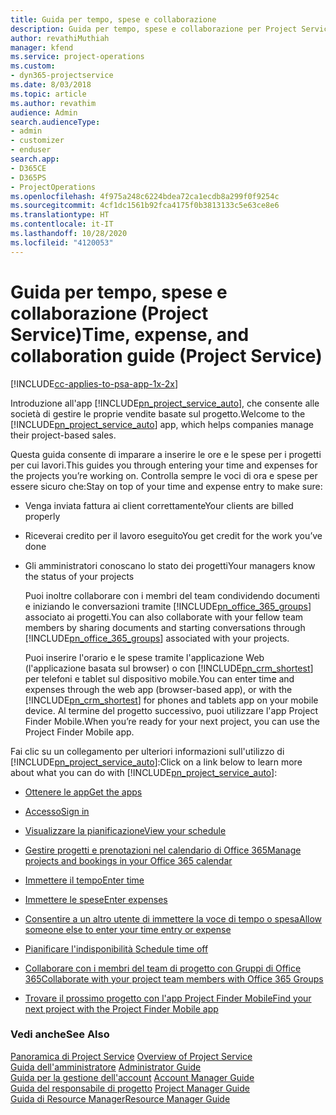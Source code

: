 ```yaml
---
title: Guida per tempo, spese e collaborazione
description: Guida per tempo, spese e collaborazione per Project Service
author: revathiMuthiah
manager: kfend
ms.service: project-operations
ms.custom:
- dyn365-projectservice
ms.date: 8/03/2018
ms.topic: article
ms.author: revathim
audience: Admin
search.audienceType:
- admin
- customizer
- enduser
search.app:
- D365CE
- D365PS
- ProjectOperations
ms.openlocfilehash: 4f975a248c6224bdea72ca1ecdb8a299f0f9254c
ms.sourcegitcommit: 4cf1dc1561b92fca4175f0b3813133c5e63ce8e6
ms.translationtype: HT
ms.contentlocale: it-IT
ms.lasthandoff: 10/28/2020
ms.locfileid: "4120053"
---
```

# <a name="time-expense-and-collaboration-guide-project-service"></a><span data-ttu-id="2d8f3-103">Guida per tempo, spese e collaborazione (Project Service)</span><span class="sxs-lookup"><span data-stu-id="2d8f3-103">Time, expense, and collaboration guide (Project Service)</span></span>

[!INCLUDE[cc-applies-to-psa-app-1x-2x](../includes/cc-applies-to-psa-app-1x-2x.md)]

<span data-ttu-id="2d8f3-104">Introduzione all'app [!INCLUDE[pn_project_service_auto](../includes/pn-project-service-auto.md)], che consente alle società di gestire le proprie vendite basate sul progetto.</span><span class="sxs-lookup"><span data-stu-id="2d8f3-104">Welcome to the [!INCLUDE[pn_project_service_auto](../includes/pn-project-service-auto.md)] app, which helps companies manage their project-based sales.</span></span> 
  
 <span data-ttu-id="2d8f3-105">Questa guida consente di imparare a inserire le ore e le spese per i progetti per cui lavori.</span><span class="sxs-lookup"><span data-stu-id="2d8f3-105">This guides you through entering your time and expenses for the projects you’re working on.</span></span> <span data-ttu-id="2d8f3-106">Controlla sempre le voci di ora e spese per essere sicuro che:</span><span class="sxs-lookup"><span data-stu-id="2d8f3-106">Stay on top of your time and expense entry to make sure:</span></span>  
  
- <span data-ttu-id="2d8f3-107">Venga inviata fattura ai client correttamente</span><span class="sxs-lookup"><span data-stu-id="2d8f3-107">Your clients are billed properly</span></span>  
  
- <span data-ttu-id="2d8f3-108">Riceverai credito per il lavoro eseguito</span><span class="sxs-lookup"><span data-stu-id="2d8f3-108">You get credit for the work you’ve done</span></span>  
  
- <span data-ttu-id="2d8f3-109">Gli amministratori conoscano lo stato dei progetti</span><span class="sxs-lookup"><span data-stu-id="2d8f3-109">Your managers know the status of your projects</span></span>  
  
  <span data-ttu-id="2d8f3-110">Puoi inoltre collaborare con i membri del team condividendo documenti e iniziando le conversazioni tramite [!INCLUDE[pn_office_365_groups](../includes/pn-office-365-groups.md)] associato ai progetti.</span><span class="sxs-lookup"><span data-stu-id="2d8f3-110">You can also collaborate with your fellow team members by sharing documents and starting conversations through [!INCLUDE[pn_office_365_groups](../includes/pn-office-365-groups.md)] associated with your projects.</span></span>  
  
  <span data-ttu-id="2d8f3-111">Puoi inserire l'orario e le spese tramite l'applicazione Web (l'applicazione basata sul browser) o con [!INCLUDE[pn_crm_shortest](../includes/pn-crm-shortest.md)] per telefoni e tablet sul dispositivo mobile.</span><span class="sxs-lookup"><span data-stu-id="2d8f3-111">You can enter time and expenses through the web app (browser-based app), or with the [!INCLUDE[pn_crm_shortest](../includes/pn-crm-shortest.md)] for phones and tablets app on your mobile device.</span></span> <span data-ttu-id="2d8f3-112">Al termine del progetto successivo, puoi utilizzare l'app Project Finder Mobile.</span><span class="sxs-lookup"><span data-stu-id="2d8f3-112">When you’re ready for your next project, you can use the Project Finder Mobile app.</span></span>  
  
<span data-ttu-id="2d8f3-113">Fai clic su un collegamento per ulteriori informazioni sull'utilizzo di [!INCLUDE[pn_project_service_auto](../includes/pn-project-service-auto.md)]:</span><span class="sxs-lookup"><span data-stu-id="2d8f3-113">Click on a link below to learn more about what you can do with [!INCLUDE[pn_project_service_auto](../includes/pn-project-service-auto.md)]:</span></span>  
  
-   [<span data-ttu-id="2d8f3-114">Ottenere le app</span><span class="sxs-lookup"><span data-stu-id="2d8f3-114">Get the apps</span></span>](../psa/get-apps.md)  
  
-   [<span data-ttu-id="2d8f3-115">Accesso</span><span class="sxs-lookup"><span data-stu-id="2d8f3-115">Sign in</span></span>](../psa/sign-in.md)  
  
-   [<span data-ttu-id="2d8f3-116">Visualizzare la pianificazione</span><span class="sxs-lookup"><span data-stu-id="2d8f3-116">View your schedule</span></span>](../psa/view-schedule.md)  
  
-   [<span data-ttu-id="2d8f3-117">Gestire progetti e prenotazioni nel calendario di Office 365</span><span class="sxs-lookup"><span data-stu-id="2d8f3-117">Manage projects and bookings in your Office 365 calendar</span></span>](../psa/manage-project-bookings-office-365-calendar.md)  
  
-   [<span data-ttu-id="2d8f3-118">Immettere il tempo</span><span class="sxs-lookup"><span data-stu-id="2d8f3-118">Enter time</span></span>](../psa/enter-time.md)  
  
-   [<span data-ttu-id="2d8f3-119">Immettere le spese</span><span class="sxs-lookup"><span data-stu-id="2d8f3-119">Enter expenses</span></span>](../psa/enter-expenses.md)  
  
-   [<span data-ttu-id="2d8f3-120">Consentire a un altro utente di immettere la voce di tempo o spesa</span><span class="sxs-lookup"><span data-stu-id="2d8f3-120">Allow someone else to enter your time entry or expense</span></span>](../psa/allow-someone-else-enter-time-entry-expense.md)  
  
-   [<span data-ttu-id="2d8f3-121">Pianificare l'indisponibilità </span><span class="sxs-lookup"><span data-stu-id="2d8f3-121">Schedule time off</span></span>](../psa/schedule-time-off.md)  
  
-   [<span data-ttu-id="2d8f3-122">Collaborare con i membri del team di progetto con Gruppi di Office 365</span><span class="sxs-lookup"><span data-stu-id="2d8f3-122">Collaborate with your project team members with Office 365 Groups</span></span>](../psa/collaborate-project-team-members-office-365-groups.md)  
  
-   [<span data-ttu-id="2d8f3-123">Trovare il prossimo progetto con l'app Project Finder Mobile</span><span class="sxs-lookup"><span data-stu-id="2d8f3-123">Find your next project with the Project Finder Mobile app</span></span>](../psa/find-next-project-finder-mobile-app.md)  
  
### <a name="see-also"></a><span data-ttu-id="2d8f3-124">Vedi anche</span><span class="sxs-lookup"><span data-stu-id="2d8f3-124">See Also</span></span>  
 <span data-ttu-id="2d8f3-125">[Panoramica di Project Service](../psa/overview.md) </span><span class="sxs-lookup"><span data-stu-id="2d8f3-125">[Overview of Project Service](../psa/overview.md) </span></span>  
 <span data-ttu-id="2d8f3-126">[Guida dell'amministratore](../psa/admin-guide.md) </span><span class="sxs-lookup"><span data-stu-id="2d8f3-126">[Administrator Guide](../psa/admin-guide.md) </span></span>  
 <span data-ttu-id="2d8f3-127">[Guida per la gestione dell'account](../psa/account-manager-guide.md) </span><span class="sxs-lookup"><span data-stu-id="2d8f3-127">[Account Manager Guide](../psa/account-manager-guide.md) </span></span>  
 <span data-ttu-id="2d8f3-128">[Guida del responsabile di progetto](../psa/project-manager-guide.md) </span><span class="sxs-lookup"><span data-stu-id="2d8f3-128">[Project Manager Guide](../psa/project-manager-guide.md) </span></span>  
 [<span data-ttu-id="2d8f3-129">Guida di Resource Manager</span><span class="sxs-lookup"><span data-stu-id="2d8f3-129">Resource Manager Guide</span></span>](../psa/resource-manager-guide.md)   
